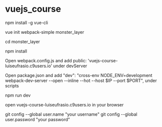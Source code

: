# vuejs_course

npm install -g vue-cli

vue init webpack-simple monster_layer

cd monster_layer

npm install

Open webpack.config.js and add public: 'vuejs-course-luiseufrasio.c9users.io' under devServer

Open package.json and add "dev": "cross-env NODE_ENV=development webpack-dev-server --open --inline --hot --host $IP --port $PORT", under scripts

npm run dev

open vuejs-course-luiseufrasio.c9users.io in your browser

git config --global user.name "your username"
git config --global user.password "your password"